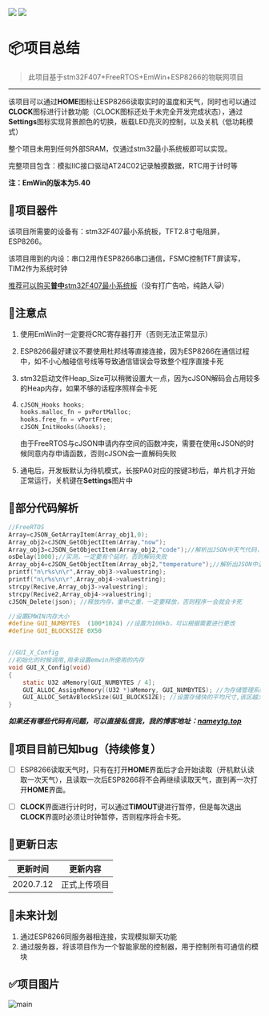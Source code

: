 [![](https://img.shields.io/github/stars/name-longming/EmWin-SmallPhone.svg?style=social&label=Star)](https://github.com/name-longming/EmWin-SmallPhone)
[![](https://img.shields.io/github/forks/name-longming/EmWin-SmallPhone.svg?style=social&label=Fork)](https://github.com/name-longming/EmWin-SmallPhone)

# 📦项目总结

> 此项目基于stm32F407+FreeRTOS+EmWin+ESP8266的物联网项目

---

该项目可以通过**HOME**图标让ESP8266读取实时的温度和天气，同时也可以通过**CLOCK**图标进行计数功能（CLOCK图标还处于未完全开发完成状态），通过**Settings**图标实现背景颜色的切换，板载LED亮灭的控制，以及关机（低功耗模式）

整个项目未用到任何外部SRAM，仅通过stm32最小系统板即可以实现。<!--将stm32的资源合理运用，让DIY更加简单-->

完整项目包含：模拟IIC接口驱动AT24C02记录触摸数据，RTC用于计时等

**注：EmWin的版本为5.40**



## 🔨项目器件

该项目所需要的设备有：stm32F407最小系统板，TFT2.8寸电阻屏，ESP8266。

该项目用到的内设：串口2用作ESP8266串口通信，FSMC控制TFT屏读写，TIM2作为系统时钟<!--具体可根据项目中cubemx来配置-->

<u>推荐可以购买**普中**stm32F407最小系统板</u>（没有打广告哈，纯路人😺）



## 📄注意点

1. 使用EmWin时一定要将CRC寄存器打开（否则无法正常显示）

2. ESP8266最好建议不要使用杜邦线等直接连接，因为ESP8266在通信过程中，如不小心触碰信号线等导致通信错误会导致整个程序直接卡死

3. stm32启动文件Heap_Size可以稍微设置大一点，因为cJSON解码会占用较多的Heap内存，如果不够的话程序照样会卡死

4. ```c
   cJSON_Hooks hooks;
   hooks.malloc_fn = pvPortMalloc;
   hooks.free_fn = vPortFree;
   cJSON_InitHooks(&hooks); 
   ```

   由于FreeRTOS与cJSON申请内存空间的函数冲突，需要在使用cJSON的时候同意内存申请函数，否则cJSON会一直解码失败

5. 通电后，开发板默认为待机模式，长按PA0对应的按键3秒后，单片机才开始正常运行，关机键在**Settings**图片中



## 📄部分代码解析

```c
//FreeRTOS
Array=cJSON_GetArrayItem(Array_obj1,0);
Array_obj2=cJSON_GetObjectItem(Array,"now");		
Array_obj3=cJSON_GetObjectItem(Array_obj2,"code");//解析出JSON中天气代码，如0->晴
osDelay(1000);//实测，一定要有个延时，否则解码失败
Array_obj4=cJSON_GetObjectItem(Array_obj2,"temperature");//解析出JSON中温度，注：温度以字符串形式解析出来
printf("n\r%s\n\r",Array_obj3->valuestring);
printf("n\r%s\n\r",Array_obj4->valuestring);
strcpy(Recive,Array_obj3->valuestring);
strcpy(Recive2,Array_obj4->valuestring);
cJSON_Delete(json);	//释放内存，重中之重，一定要释放，否则程序一会就会卡死
```

```c
//设置EMWIN内存大小
#define GUI_NUMBYTES  (100*1024) //设置为100kb，可以根据需要进行更改
#define GUI_BLOCKSIZE 0X50


//GUI_X_Config
//初始化的时候调用,用来设置emwin所使用的内存
void GUI_X_Config(void)
{
	static U32 aMemory[GUI_NUMBYTES / 4];
	GUI_ALLOC_AssignMemory((U32 *)aMemory, GUI_NUMBYTES); //为存储管理系统分配一个存储块
	GUI_ALLOC_SetAvBlockSize(GUI_BLOCKSIZE); //设置存储快的平均尺寸,该区越大,可用的存储快数量越少
}
```



***如果还有哪些代码有问题，可以直接私信我，我的博客地址：[nameytg.top](http://nameytg.top)***



## 📄项目目前已知bug（持续修复）

- [ ] ESP8266读取天气时，只有在打开**HOME**界面后才会开始读取（开机默认读取一次天气），且读取一次后ESP8266将不会再继续读取天气，直到再一次打开**HOME**界面。
- [ ] **CLOCK**界面进行计时时，可以通过**TIMOUT**键进行暂停，但是每次退出**CLOCK**界面时必须让时钟暂停，否则程序将会卡死。



## 📄更新日志

| 更新时间  |   更新内容   |
| :-------: | :----------: |
| 2020.7.12 | 正式上传项目 |



## 📄未来计划

1. 通过ESP8266同服务器相连接，实现模拟聊天功能
2. 通过服务器，将该项目作为一个智能家居的控制器，用于控制所有可通信的模块



## ✅项目图片


![main](https://img-blog.csdnimg.cn/20200712140057942.png?x-oss-process=image/watermark,type_ZmFuZ3poZW5naGVpdGk,shadow_10,text_aHR0cHM6Ly9ibG9nLmNzZG4ubmV0L25hbWVfbG9uZ21pbmc=,size_16,color_FFFFFF,t_70)
